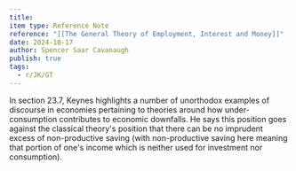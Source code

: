 ```yaml
---
title: 
item type: Reference Note
reference: "[[The General Theory of Employment, Interest and Money]]"
date: 2024-10-17
author: Spencer Saar Cavanaugh
publish: true
tags:
  - r/JK/GT
---
```

In section 23.7, Keynes highlights a number of unorthodox examples of discourse in economies pertaining to theories around how under-consumption contributes to economic downfalls. He says this position goes against the classical theory's position that there can be no imprudent excess of non-productive saving (with non-productive saving here meaning that portion of one's income which is neither used for investment nor consumption).